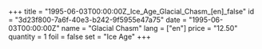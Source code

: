 +++
title = "1995-06-03T00:00:00Z_Ice_Age_Glacial_Chasm_[en]_false"
id = "3d23f800-7a6f-40e3-b242-9f5955e47a75"
date = "1995-06-03T00:00:00Z"
name = "Glacial Chasm"
lang = ["en"]
price = "12.50"
quantity = 1
foil = false
set = "Ice Age"
+++
